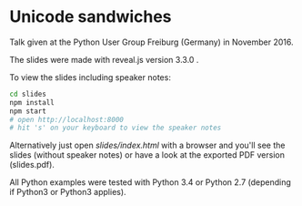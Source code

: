 Unicode sandwiches
==================

Talk given at the Python User Group Freiburg (Germany) in November 2016.

The slides were made with reveal.js version 3.3.0 .

To view the slides including speaker notes:

```bash
cd slides
npm install
npm start
# open http://localhost:8000
# hit 's' on your keyboard to view the speaker notes
```

Alternatively just open *slides/index.html* with a browser and you'll see the
slides (without speaker notes) or have a look at the exported PDF version
(slides.pdf).

All Python examples were tested with Python 3.4 or Python 2.7 (depending if
Python3 or Python3 applies).
